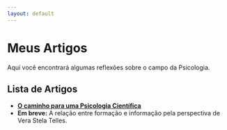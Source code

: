 ```yaml
---
layout: default
---
```


# Meus Artigos

Aqui você encontrará algumas reflexões sobre o campo da Psicologia.

## Lista de Artigos

* [**O caminho para uma Psicologia Científica**](/2025-08-30-psicologia-cientifica.md)
* **Em breve:** A relação entre formação e informação pela perspectiva de Vera Stela Telles.